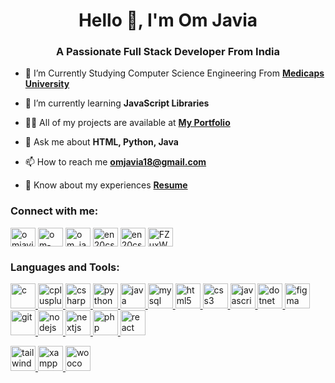 <h1 align="center">Hello 👋, I'm Om Javia</h1>
<h3 align="center">A Passionate Full Stack Developer From India</h3>


- 🔭 I’m Currently Studying Computer Science Engineering From [**Medicaps University**](https://www.medicaps.ac.in/)

- 🌱 I’m currently learning **JavaScript Libraries**

- 👨‍💻 All of my projects are available at [**My Portfolio**](https://omjavia.vercel.app/)

- 💬 Ask me about **HTML, Python, Java**
  
- 📫 How to reach me **omjavia18@gmail.com**

- 📄 Know about my experiences [ **Resume**](https://drive.google.com/file/d/1rvRDgSp8flH74LsiUg1m_LpyWuxwWcXA/view?usp=drive_link)

<h3 align="left">Connect with me:</h3>
<p align="left">
<a href="https://twitter.com/JaviaOm84300" target="blank"><img align="center" src="https://about.twitter.com/content/dam/about-twitter/x/brand-toolkit/logo-black.png.twimg.1920.png" alt="omjavia1" height="30" width="40" /></a>
<a href="https://linkedin.com/in/om-javia" target="blank"><img align="center" src="https://content.linkedin.com/content/dam/me/business/en-us/amp/brand-site/v2/bg/LI-Bug.svg.original.svg" alt="om-javia-360178175" height="30" width="40" /></a>
<a href="https://instagram.com/om_javia01" target="blank"><img align="center" src="https://raw.githubusercontent.com/rahuldkjain/github-profile-readme-generator/master/src/images/icons/Social/instagram.svg" alt="om_javia01" height="30" width="40" /></a>
<a href="https://www.hackerrank.com/en20cs302028" target="blank"><img align="center" src="https://raw.githubusercontent.com/rahuldkjain/github-profile-readme-generator/master/src/images/icons/Social/hackerrank.svg" alt="en20cs302028" height="30" width="40" /></a>
<a href="https://www.leetcode.com/en20cs302028" target="blank"><img align="center" src="https://raw.githubusercontent.com/rahuldkjain/github-profile-readme-generator/master/src/images/icons/Social/leet-code.svg" alt="en20cs302028" height="30" width="40" /></a>
<a href="https://discord.gg/FZuxWDuz" target="blank"><img align="center" src="https://raw.githubusercontent.com/rahuldkjain/github-profile-readme-generator/master/src/images/icons/Social/discord.svg" alt="FZuxWDuz" height="30" width="40" /></a>
</p>

<h3 align="left">Languages and Tools:</h3>
<p align="left">
<a href="https://www.w3schools.com/c/" target="_blank" rel="noreferrer"> <img src="https://profilinator.rishav.dev/skills-assets/c-original.svg" alt="c" width="40" height="40"/> </a>
<a href="https://www.w3schools.com/cpp/" target="_blank" rel="noreferrer"> <img src="https://profilinator.rishav.dev/skills-assets/cplusplus-original.svg" alt="cplusplus" width="40" height="40"/> </a>
<a href="https://www.w3schools.com/css/" target="_blank" rel="noreferrer"> <img src="https://profilinator.rishav.dev/skills-assets/csharp-original.svg" alt="csharp" width="40" height="40"/> </a>
<a href="https://www.w3schools.com/python/" target="_blank" rel="noreferrer"> <img src="https://profilinator.rishav.dev/skills-assets/python-original.svg" alt="python" width="40" height="40"/> </a>
<a href="https://www.w3schools.com/java/" target="_blank" rel="noreferrer"> <img src="https://profilinator.rishav.dev/skills-assets/java-original-wordmark.svg" alt="java" width="40" height="40"/> </a> 
<a href="https://www.w3schools.com/mysql/" target="_blank" rel="noreferrer"> <img src="https://profilinator.rishav.dev/skills-assets/mysql-original-wordmark.svg" alt="mysql" width="40" height="40"/> </a>
<a href="https://www.w3schools.com/html/" target="_blank" rel="noreferrer"><img src="https://profilinator.rishav.dev/skills-assets/html5-original-wordmark.svg" alt="html5" width="40" height="40"/> </a> 
<a href="https://www.w3schools.com/css/" target="_blank" rel="noreferrer"> <img src="https://profilinator.rishav.dev/skills-assets/css3-original-wordmark.svg" alt="css3" width="40" height="40"/> </a>
<a href="https://www.w3schools.com/js/" target="_blank" rel="noreferrer">   <img src="https://profilinator.rishav.dev/skills-assets/javascript-original.svg" alt="javascript" width="40" height="40"/> </a>
<a href="https://dotnet.microsoft.com/" target="_blank" rel="noreferrer"> <img src="https://profilinator.rishav.dev/skills-assets/dot-net-original-wordmark.svg" alt="dotnet" width="40" height="40"/> </a>
<a href="https://www.figma.com/" target="_blank" rel="noreferrer"> <img src="https://profilinator.rishav.dev/skills-assets/figma-icon.svg" alt="figma" width="40" height="40"/> </a> 
<a href="https://git-scm.com/" target="_blank" rel="noreferrer"> <img src="https://profilinator.rishav.dev/skills-assets/git-scm-icon.svg" alt="git" width="40" height="40"/> </a>
<a href="https://nodejs.org" target="_blank" rel="noreferrer"> <img src="https://profilinator.rishav.dev/skills-assets/nodejs-original-wordmark.svg" alt="nodejs" width="40" height="40"/> </a> 
<a href="https://www.geeksforgeeks.org/nextjs/" target="_blank" rel="noreferrer"> <img src="https://profilinator.rishav.dev/skills-assets/nextjs.png" alt="nextjs" width="40" height="40"/> </a> 
<a href="https://www.w3schools.com/php/" target="_blank" rel="noreferrer"> <img src="https://profilinator.rishav.dev/skills-assets/php-original.svg" alt="php" width="40" height="40"/> </a> 
<a href="https://www.w3schools.com/react/" target="_blank" rel="noreferrer"> <img src="https://profilinator.rishav.dev/skills-assets/react-original-wordmark.svg" alt="react" width="40" height="40"/> </a> </p>
<a href="https://tailwindcss.com/" target="_blank" rel="noreferrer"> <img src="https://profilinator.rishav.dev/skills-assets/tailwindcss.svg" alt="tailwindcss" width="40" height="40"/> </a>
<a href="https://www.javatpoint.com/xampp" target="_blank" rel="noreferrer"> <img src="https://profilinator.rishav.dev/skills-assets/xampp.png" alt="xampp" width="40" height="40"/> </a>
<a href="https://woo.com/" target="_blank" rel="noreferrer"> <img src="https://profilinator.rishav.dev/skills-assets/woocommerce.png" alt="woocommerce" width="40" height="40"/> </a>

